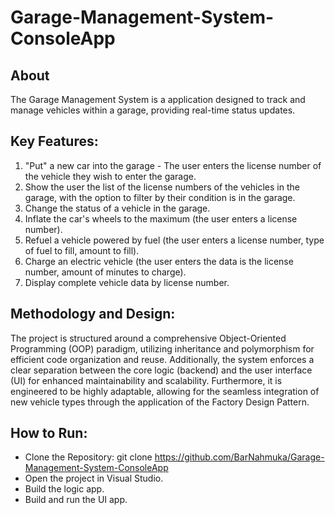 # Garage-Management-System-ConsoleApp
## About
The Garage Management System is a application designed to track and manage vehicles within a garage, providing real-time status updates.
## Key Features:
1. "Put" a new car into the garage - The user enters the license number of the vehicle they wish to enter the garage.
2. Show the user the list of the license numbers of the vehicles in the garage, with the option to filter by their condition is in the garage.
3. Change the status of a vehicle in the garage.
4. Inflate the car's wheels to the maximum (the user enters a license number).
5. Refuel a vehicle powered by fuel (the user enters a license number, type of fuel to fill, amount to fill).
6. Charge an electric vehicle (the user enters the data is the license number, amount of minutes to charge).
7. Display complete vehicle data by license number.
## Methodology and Design:
The project is structured around a comprehensive Object-Oriented Programming (OOP) paradigm, utilizing inheritance and polymorphism for efficient code organization and reuse.
Additionally, the system enforces a clear separation between the core logic (backend) and the user interface (UI) for enhanced maintainability and scalability. 
Furthermore, it is engineered to be highly adaptable, allowing for the seamless integration of new vehicle types through the application of the Factory Design Pattern.
## How to Run:
- Clone the Repository: git clone https://github.com/BarNahmuka/Garage-Management-System-ConsoleApp
- Open the project in Visual Studio.
- Build the logic app.
- Build and run the UI app.

